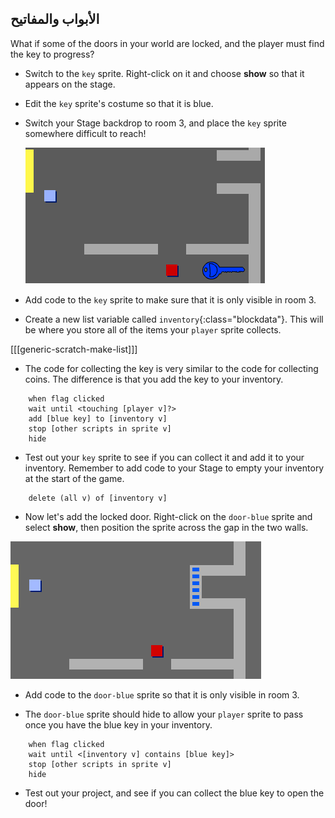 ## الأبواب والمفاتيح

What if some of the doors in your world are locked, and the player must find the key to progress?

+ Switch to the `key` sprite. Right-click on it and choose **show** so that it appears on the stage.

+ Edit the `key` sprite's costume so that it is blue.

+ Switch your Stage backdrop to room 3, and place the `key` sprite somewhere difficult to reach!
    
    ![screenshot](images/world-key.png)

+ Add code to the `key` sprite to make sure that it is only visible in room 3.

+ Create a new list variable called `inventory`{:class="blockdata"}. This will be where you store all of the items your `player` sprite collects.

[[[generic-scratch-make-list]]]

+ The code for collecting the key is very similar to the code for collecting coins. The difference is that you add the key to your inventory.

```blocks
    when flag clicked
    wait until <touching [player v]?>
    add [blue key] to [inventory v]
    stop [other scripts in sprite v]
    hide
```

+ Test out your `key` sprite to see if you can collect it and add it to your inventory. Remember to add code to your Stage to empty your inventory at the start of the game.

```blocks
    delete (all v) of [inventory v]
```

+ Now let's add the locked door. Right-click on the `door-blue` sprite and select **show**, then position the sprite across the gap in the two walls.

![screenshot](images/world-door.png)

+ Add code to the `door-blue` sprite so that it is only visible in room 3.

+ The `door-blue` sprite should hide to allow your `player` sprite to pass once you have the blue key in your inventory.

```blocks
    when flag clicked
    wait until <[inventory v] contains [blue key]>
    stop [other scripts in sprite v]
    hide
```

+ Test out your project, and see if you can collect the blue key to open the door!